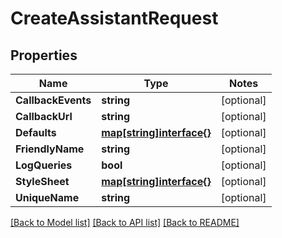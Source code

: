 # CreateAssistantRequest

## Properties
Name | Type | Notes
------------ | ------------- | -------------
**CallbackEvents** | **string** | [optional] 
**CallbackUrl** | **string** | [optional] 
**Defaults** | [**map[string]interface{}**](.md) | [optional] 
**FriendlyName** | **string** | [optional] 
**LogQueries** | **bool** | [optional] 
**StyleSheet** | [**map[string]interface{}**](.md) | [optional] 
**UniqueName** | **string** | [optional] 

[[Back to Model list]](../README.md#documentation-for-models) [[Back to API list]](../README.md#documentation-for-api-endpoints) [[Back to README]](../README.md)


